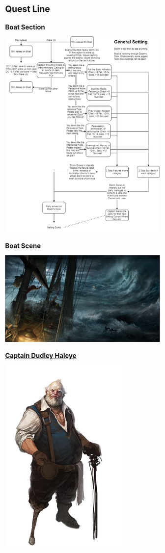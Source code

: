 # Quest Line

## Boat Section
![Part One](https://github.com/CGavinMullis/Oliran-Github/blob/main/Quests/Main-Quests/Knocking-On-Deaths-Door/Knocking-On-Deaths-Door-Flow.png)

## Boat Scene
![Boat Scene](https://github.com/CGavinMullis/Oliran-Github/blob/main/Quests/Main-Quests/Knocking-On-Deaths-Door/Knocking-On-Deaths-Door-Boat-Scene.jpg)

## [Captain Dudley Haleye](https://github.com/CGavinMullis/Oliran-Github/tree/main/Characters/NPCs/VINPCs/Dudley-Haleye-Boat-Captain)
![Dudley Haleye](https://github.com/CGavinMullis/Oliran-Github/blob/main/Characters/NPCs/VINPCs/Dudley-Haleye-Boat-Captain/Dudley-Haleye-Boat-Captain-Trans.png)